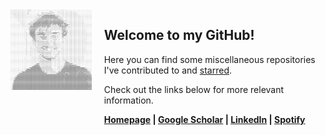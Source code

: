 <div style="display: flex; align-items: flex-start; gap: 20px;">
  <picture>
    <source media="(prefers-color-scheme: dark)" srcset="ascii-dark.png">
    <img src="ascii-light.png" alt="Niko Lorantos' Github Profile Art" width="200">
  </picture>
  <div>
    <h2>Welcome to my GitHub!</h2>
    <p>Here you can find some miscellaneous repositories I've contributed to and <a href="https://github.com/nlorant-s?tab=stars">starred</a>.</p>
    <p>Check out the links below for more relevant information.</p>
    <p><b><a href="https://nikolorantos.com">Homepage</a> | <a href="https://scholar.google.com/citations?user=hXx0dl8AAAAJ&hl=en&oi=ao">Google Scholar</a> | <a href="https://linkedin.com/in/nikolorantos">LinkedIn</a> | <a href="https://open.spotify.com/user/niko_lorantos">Spotify</a></b></p>
  </div>
</div>
